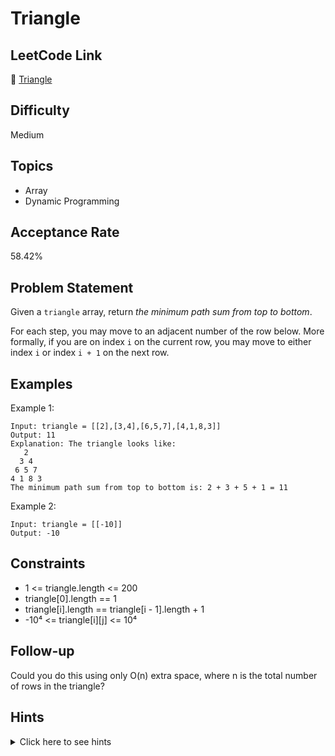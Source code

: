 # Triangle

## LeetCode Link
🔗 [Triangle](https://leetcode.com/problems/triangle)

## Difficulty
Medium

## Topics
- Array
- Dynamic Programming

## Acceptance Rate
58.42%

## Problem Statement
Given a `triangle` array, return *the minimum path sum from top to bottom*.

For each step, you may move to an adjacent number of the row below. More formally, if you are on index `i` on the current row, you may move to either index `i` or index `i + 1` on the next row.

## Examples
Example 1:
```
Input: triangle = [[2],[3,4],[6,5,7],[4,1,8,3]]
Output: 11
Explanation: The triangle looks like:
   2
  3 4
 6 5 7
4 1 8 3
The minimum path sum from top to bottom is: 2 + 3 + 5 + 1 = 11
```

Example 2:
```
Input: triangle = [[-10]]
Output: -10
```

## Constraints
- 1 <= triangle.length <= 200
- triangle[0].length == 1
- triangle[i].length == triangle[i - 1].length + 1
- -10⁴ <= triangle[i][j] <= 10⁴

## Follow-up
Could you do this using only O(n) extra space, where n is the total number of rows in the triangle?

## Hints
<details>
<summary>Click here to see hints</summary>

1. Think about dynamic programming approach
2. For each step, you can only move to adjacent numbers in the row below
3. Keep track of minimum path sum for each position
4. Consider bottom-up approach to save space
5. You only need to store the minimum path sums for the current row and the row below

</details>
